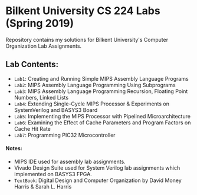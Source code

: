 # Bilkent University CS 224 Labs (Spring 2019)

Repository contains my solutions for Bilkent University's Computer Organization Lab Assignments.


## Lab Contents:

- `Lab1`: Creating and Running Simple MIPS Assembly Language Programs
- `Lab2`: MIPS Assembly Language Programming Using Subprograms
- `Lab3`: MIPS Assembly Language Programming Recursion, Floating Point Numbers, Linked Lists
- `Lab4`: Extending Single-Cycle MIPS Processor & Experiments on SystemVerilog and BASYS3 Board
- `Lab5`: Implementing the MIPS Processor with Pipelined Microarchitecture
- `Lab6`: Examining the Effect of Cache Parameters and Program Factors on Cache Hit Rate
- `Lab7`: Programming PIC32 Microcontroller

#### Notes:
- MIPS IDE used for assembly lab assignments.
- Vivado Design Suite used for System Verilog lab assignments which implemented on BASYS3 FPGA.
- `TextBook`: Digital Design and Computer Organization by David Money Harris & Sarah L. Harris
